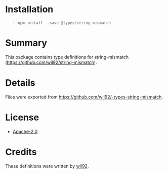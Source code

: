 # Installation

> `npm install --save @types/string-mismatch`

# Summary

This package contains type definitions for string-mismatch (https://github.com/wil92/string-mismatch).

# Details

Files were exported from https://github.com/wil92/-types-string-mismatch.

# License

- [Apache-2.0](./LICENSE.md)

# Credits
These definitions were written by [wil92](https://github.com/wil92).
